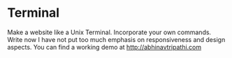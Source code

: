 Terminal
========

Make a website like a Unix Terminal. Incorporate your own commands.
Write now I have not put too much emphasis on responsiveness and design aspects. You can find a working demo at http://abhinavtripathi.com
